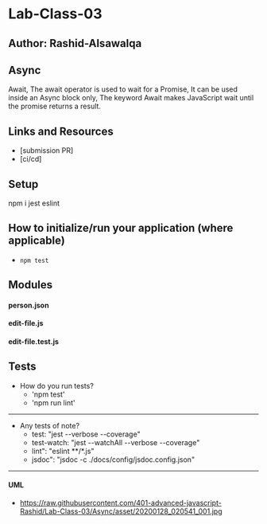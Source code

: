 # Lab-Class-03

## Author: Rashid-Alsawalqa

## Async

Await, The await operator is used to wait for a Promise, It can be used inside an Async block only, The keyword Await makes JavaScript wait until the promise returns a result.

## Links and Resources

- [submission PR]
- [ci/cd]

## Setup

npm i jest eslint

## How to initialize/run your application (where applicable)

- `npm test`

## Modules

#### person.json
#### edit-file.js
#### edit-file.test.js


## Tests

- How do you run tests?
     - 'npm test'
     - 'npm run lint'
____
- Any tests of note?
  - test: "jest --verbose --coverage"
  - test-watch: "jest --watchAll --verbose --coverage"
  - lint": "eslint **/*.js"
  - jsdoc": "jsdoc -c ./docs/config/jsdoc.config.json"
____

#### UML

- https://raw.githubusercontent.com/401-advanced-javascript-Rashid/Lab-Class-03/Async/asset/20200128_020541_001.jpg
